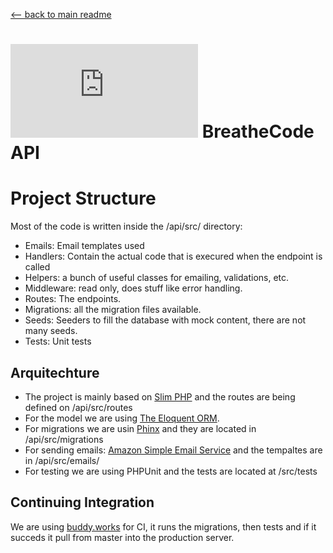 [<-- back to main readme ](./README.md)

# ![alt text](https://assets.breatheco.de/apis/img/images.php?blob&random&cat=icon&tags=breathecode,32) BreatheCode API
# Project Structure

Most of the code is written inside the /api/src/ directory:

- Emails: Email templates used
- Handlers: Contain the actual code that is execured when the endpoint is called
- Helpers: a bunch of useful classes for emailing, validations, etc.
- Middleware: read only, does stuff like error handling.
- Routes: The endpoints.
- Migrations: all the migration files available.
- Seeds: Seeders to fill the database with mock content, there are not many seeds.
- Tests: Unit tests

## Arquitechture

- The project is mainly based on [Slim PHP](https://www.slimframework.com/) and the routes are being defined on /api/src/routes
- For the model we are using [The Eloquent ORM](https://laravel.com/docs/5.0/eloquent).
- For migrations we are usin [Phinx](https://phinx.org/) and they are located in /api/src/migrations
- For sending emails: [Amazon Simple Email Service](https://aws.amazon.com/ses/) and the tempaltes are in /api/src/emails/
- For testing we are using PHPUnit and the tests are located at /src/tests

## Continuing Integration

We are using [buddy.works](https://buddy.works/) for CI, it runs the migrations, then tests and if it succeds it pull from master into the production server.


